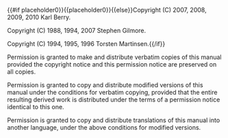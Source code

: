 {{#if placeholder0}}{{placeholder0}}{{else}}Copyright (C) 2007, 2008, 2009, 2010 Karl Berry.
        
Copyright (C) 1988, 1994, 2007 Stephen Gilmore.
        
Copyright (C) 1994, 1995, 1996 Torsten Martinsen.{{/if}}

Permission is granted to make and distribute verbatim copies of this manual provided the copyright notice and this permission notice are preserved on all copies.

Permission is granted to copy and distribute modified versions of this manual under the conditions for verbatim copying, provided that the entire resulting derived work is distributed under the terms of a permission notice identical to this one.

Permission is granted to copy and distribute translations of this manual into another language, under the above conditions for modified versions.